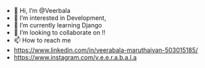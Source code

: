 - 👋 Hi, I’m @Veerbala
- 👀 I’m interested in Development,
- 🌱 I’m currently learning Django
- 💞️ I’m looking to collaborate on !!
- 📫 How to reach me 
- https://www.linkedin.com/in/veerabala-maruthaiyan-503015185/
- https://www.instagram.com/v.e.e.r.a.b.a.l.a

<!---
Veerbala/Veerbala is a ✨ special ✨ repository because its `README.md` (this file) appears on your GitHub profile.
You can click the Preview link to take a look at your changes.
--->
